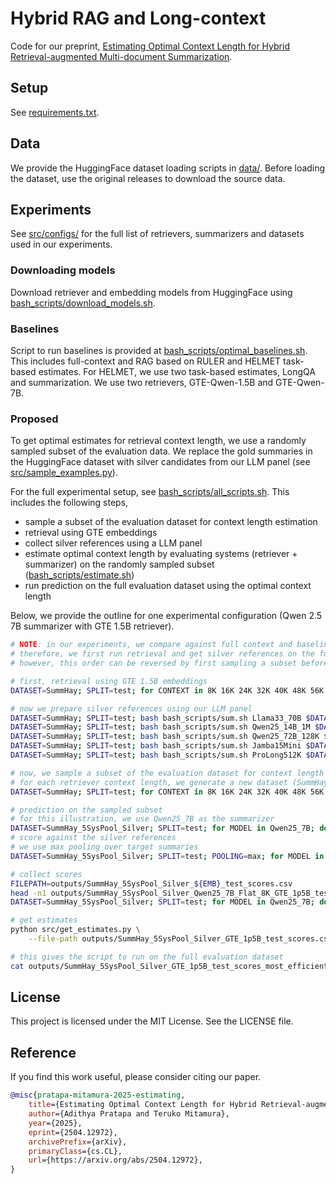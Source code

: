 # Hybrid RAG and Long-context

Code for our preprint, [Estimating Optimal Context Length for Hybrid Retrieval-augmented Multi-document Summarization](https://arxiv.org/abs/2504.12972).

## Setup

See [requirements.txt](requirements.txt).

## Data

We provide the HuggingFace dataset loading scripts in [data/](data/). Before loading the dataset, use the original releases to download the source data.

## Experiments

See [src/configs/](src/configs/) for the full list of retrievers, summarizers and datasets used in our experiments.

### Downloading models

Download retriever and embedding models from HuggingFace using [bash_scripts/download_models.sh](bash_scripts/download_models.sh).

### Baselines

Script to run baselines is provided at [bash_scripts/optimal_baselines.sh](bash_scripts/optimal_baselines.sh). This includes full-context and RAG based on RULER and HELMET task-based estimates. For HELMET, we use two task-based estimates, LongQA and summarization. We use two retrievers, GTE-Qwen-1.5B and GTE-Qwen-7B.

### Proposed

To get optimal estimates for retrieval context length, we use a randomly sampled subset of the evaluation data. We replace the gold summaries in the HuggingFace dataset with silver candidates from our LLM panel (see [src/sample_examples.py](src/sample_examples.py)).

For the full experimental setup, see [bash_scripts/all_scripts.sh](bash_scripts/all_scripts.sh). This includes the following steps,

+ sample a subset of the evaluation dataset for context length estimation
+ retrieval using GTE embeddings
+ collect silver references using a LLM panel
+ estimate optimal context length by evaluating systems (retriever + summarizer) on the randomly sampled subset ([bash_scripts/estimate.sh](bash_scripts/estimate.sh))
+ run prediction on the full evaluation dataset using the optimal context length

Below, we provide the outline for one experimental configuration (Qwen 2.5 7B summarizer with GTE 1.5B retriever).

```bash
# NOTE: in our experiments, we compare against full context and baseline RAG setups
# therefore, we first run retrieval and get silver references on the full dataset before sampling a subset.
# however, this order can be reversed by first sampling a subset before running retrieval and getting silver references.

# first, retrieval using GTE 1.5B embeddings
DATASET=SummHay; SPLIT=test; for CONTEXT in 8K 16K 24K 32K 40K 48K 56K 64K 72K 80K; do bash bash_scripts/retrieve.sh Flat_${CONTEXT}_GTE_1p5B $DATASET $SPLIT; done;

# now we prepare silver references using our LLM panel
DATASET=SummHay; SPLIT=test; bash bash_scripts/sum.sh Llama33_70B $DATASET $SPLIT;
DATASET=SummHay; SPLIT=test; bash bash_scripts/sum.sh Qwen25_14B_1M $DATASET $SPLIT;
DATASET=SummHay; SPLIT=test; bash bash_scripts/sum.sh Qwen25_72B_128K $DATASET $SPLIT;
DATASET=SummHay; SPLIT=test; bash bash_scripts/sum.sh Jamba15Mini $DATASET $SPLIT;
DATASET=SummHay; SPLIT=test; bash bash_scripts/sum.sh ProLong512K $DATASET $SPLIT;

# now, we sample a subset of the evaluation dataset for context length estimation
# for each retriever context length, we generate a new dataset (SummHay_5SysPool_Silver) by replacing the gold summaries with the silver candidates from our LLM panel
DATASET=SummHay; SPLIT=test; for CONTEXT in 8K 16K 24K 32K 40K 48K 56K 64K 72K 80K; do bash bash_scripts/sample.sh Flat_${CONTEXT}_GTE_1p5B $DATASET $SPLIT; done;

# prediction on the sampled subset
# for this illustration, we use Qwen25_7B as the summarizer
DATASET=SummHay_5SysPool_Silver; SPLIT=test; for MODEL in Qwen25_7B; do for CONTEXT in 8K 16K 24K 32K 40K 48K 56K 64K 72K 80K; do bash bash_scripts/sum.sh ${MODEL}_Flat_${CONTEXT}_GTE_1p5B $DATASET $SPLIT; done; done;
# score against the silver references
# we use max pooling over target summaries
DATASET=SummHay_5SysPool_Silver; SPLIT=test; POOLING=max; for MODEL in Qwen25_7B; do for CONTEXT in 8K 16K 24K 32K 40K 48K 56K 64K 72K 80K; do bash bash_scripts/score.sh ${MODEL}_Flat_${CONTEXT}_GTE_1p5B $DATASET $SPLIT $POOLING; done; done;

# collect scores
FILEPATH=outputs/SummHay_5SysPool_Silver_${EMB}_test_scores.csv
head -n1 outputs/SummHay_5SysPool_Silver_Qwen25_7B_Flat_8K_GTE_1p5B_test_scores.txt | sed 's/ \+/,/g' > $FILEPATH
DATASET=SummHay_5SysPool_Silver; SPLIT=test; for MODEL in Qwen25_7B; do for CONTEXT in 8K 16K 24K 32K 40K 48K 56K 64K 72K 80K; do sed 's/ \+/,/g' <(tail -n1 outputs/${DATASET}_${MODEL}_Flat_${CONTEXT}_GTE_1p5B_${SPLIT}_scores.txt) >> $FILEPATH; done; done;

# get estimates
python src/get_estimates.py \
    --file-path outputs/SummHay_5SysPool_Silver_GTE_1p5B_test_scores.csv

# this gives the script to run on the full evaluation dataset
cat outputs/SummHay_5SysPool_Silver_GTE_1p5B_test_scores_most_efficient.sh;
```

## License

This project is licensed under the MIT License. See the LICENSE file.

## Reference

If you find this work useful, please consider citing our paper.


```bibtex
@misc{pratapa-mitamura-2025-estimating,
    title={Estimating Optimal Context Length for Hybrid Retrieval-augmented Multi-document Summarization},
    author={Adithya Pratapa and Teruko Mitamura},
    year={2025},
    eprint={2504.12972},
    archivePrefix={arXiv},
    primaryClass={cs.CL},
    url={https://arxiv.org/abs/2504.12972},
}
```
